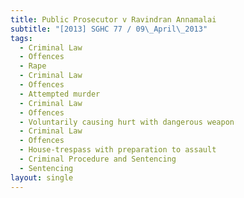 ```yaml
---
title: Public Prosecutor v Ravindran Annamalai
subtitle: "[2013] SGHC 77 / 09\_April\_2013"
tags:
  - Criminal Law
  - Offences
  - Rape
  - Criminal Law
  - Offences
  - Attempted murder
  - Criminal Law
  - Offences
  - Voluntarily causing hurt with dangerous weapon
  - Criminal Law
  - Offences
  - House-trespass with preparation to assault
  - Criminal Procedure and Sentencing
  - Sentencing
layout: single
---
```


